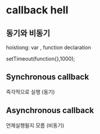 # callback hell

## 동기와 비동기 

hoistiong: var , function declaration

setTimeout\(function{},1000\);  



## Synchronous callback

즉각적으로 실행  \(동기\)

## Asynchronous callback 

언제실행될지 모름  \(비동기\)

